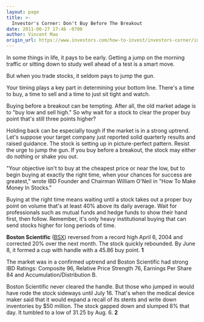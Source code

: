 ```yaml
---
layout: page
title: >-
  Investor's Corner: Don't Buy Before The Breakout
date: 2011-06-27 17:46 -0700
author: Vincent Mao
origin_url: https://www.investors.com/how-to-invest/investors-corner/investors-corner-dont-buy-before-the-breakout
---
```





In some things in life, it pays to be early. Getting a jump on the morning traffic or sitting down to study well ahead of a test is a smart move.

  

But when you trade stocks, it seldom pays to jump the gun.

  

Your timing plays a key part in determining your bottom line. There's a time to buy, a time to sell and a time to just sit tight and watch.

  

Buying before a breakout can be tempting. After all, the old market adage is to "buy low and sell high." So why wait for a stock to clear the proper buy point that's still three points higher?

  

Holding back can be especially tough if the market is in a strong uptrend. Let's suppose your target company just reported solid quarterly results and raised guidance. The stock is setting up in picture-perfect pattern. Resist the urge to jump the gun. If you buy before a breakout, the stock may either do nothing or shake you out.

  

"Your objective isn't to buy at the cheapest price or near the low, but to begin buying at exactly the right time, when your chances for success are greatest," wrote IBD Founder and Chairman William O'Neil in "How To Make Money In Stocks."

  

Buying at the right time means waiting until a stock takes out a proper buy point on volume that's at least 40% above its daily average. Wait for professionals such as mutual funds and hedge funds to show their hand first, then follow. Remember, it's only heavy institutional buying that can send stocks higher for long periods of time.

  

**Boston Scientific** ([BSX](https://research.investors.com/quote.aspx?symbol=BSX)) reversed from a record high April 6, 2004 and corrected 20% over the next month. The stock quickly rebounded. By June 8, it formed a cup with handle with a 45.86 buy point. **1**

  

The market was in a confirmed uptrend and Boston Scientific had strong IBD Ratings: Composite 96, Relative Price Strength 76, Earnings Per Share 84 and Accumulation/Distribution B.

  

Boston Scientific never cleared the handle. But those who jumped in would have rode the stock sideways until July 16. That's when the medical device maker said that it would expand a recall of its stents and write down inventories by \$50 million. The stock gapped down and slumped 8% that day. It tumbled to a low of 31.25 by Aug. 6. **2**





